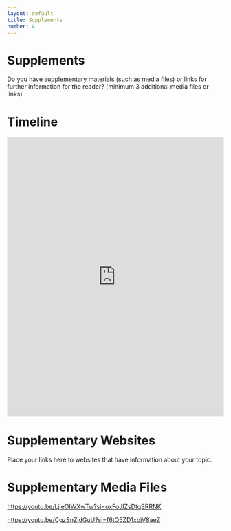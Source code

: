 ```yaml
---
layout: default
title: Supplements
number: 4
---
```


# Supplements

Do you have supplementary materials (such as media files) or links for further information for the reader? (minimum 3 additional media files or links)

# Timeline

<iframe class='timeline-iframe' src='https://cdn.knightlab.com/libs/timeline3/latest/embed/index.html?source=1d2ZUHFfLuLiJNU4MokBuaiMm7-97xB9yFSH6hbyQIwg&font=Default&lang=en&initial_zoom=2&height=650' width='100%' height='650' webkitallowfullscreen mozallowfullscreen allowfullscreen frameborder='0'></iframe>

# Supplementary Websites

Place your links here to websites that have information about your topic.

# Supplementary Media Files

https://youtu.be/LjieOlWXwTw?si=uxFoJIZsDtqSRRNK

https://youtu.be/CgzSnZidGuU?si=f6tQ5ZD1xbjV8aeZ
